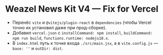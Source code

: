 # Weazel News Kit V4 — Fix for Vercel
- Перенёс `vite` и `@vitejs/plugin-react` в `dependencies` (чтобы Vercel точно их установил даже при прод-сборке).
- Добавил `vercel.json` с `installCommand: npm install`, `buildCommand: npm run build`, `functions.runtime: nodejs18.x`.
- В `index.html` путь к точке входа `./src/main.jsx`, а в `vite.config.js` — `base: ''` и `outDir: dist`.
